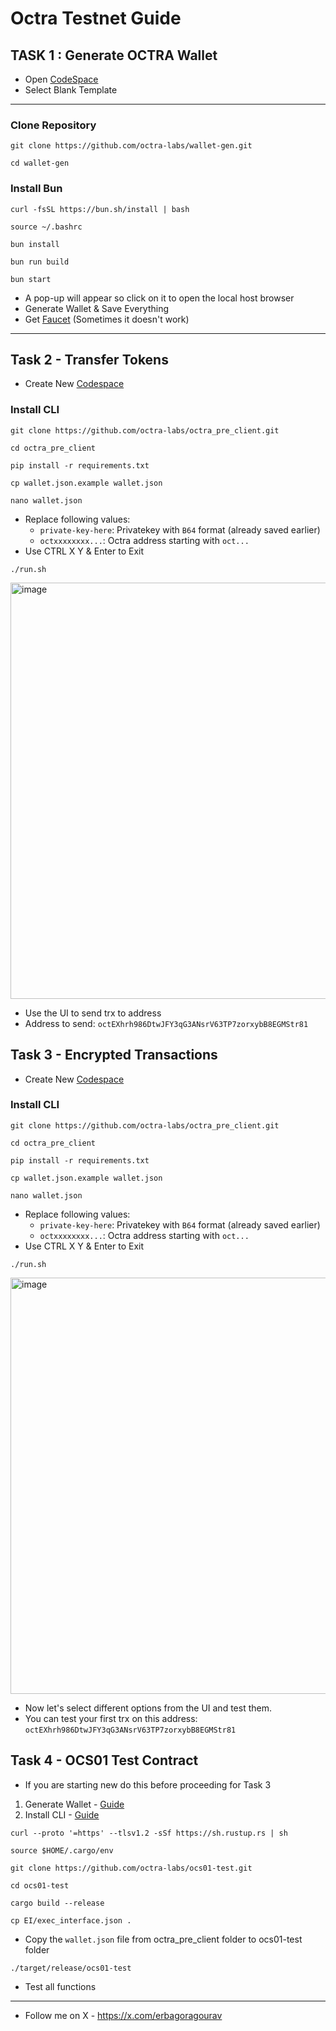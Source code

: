 # Octra Testnet Guide

## TASK 1 : Generate OCTRA Wallet
- Open [CodeSpace](https://github.com/codespaces)
- Select Blank Template
---
### Clone Repository
```
git clone https://github.com/octra-labs/wallet-gen.git
```
```
cd wallet-gen
```
### Install Bun
```
curl -fsSL https://bun.sh/install | bash
```
```
source ~/.bashrc
```
```
bun install
```
```
bun run build
```
```
bun start
```
- A pop-up will appear so click on it to open the local host browser
- Generate Wallet & Save Everything
- Get [Faucet](https://faucet.octra.network) (Sometimes it doesn't work)

---
## Task 2 - Transfer Tokens
- Create New [Codespace](https://github.com/codespaces)

### Install CLI
```
git clone https://github.com/octra-labs/octra_pre_client.git
```
```
cd octra_pre_client
```
```
pip install -r requirements.txt
```
```
cp wallet.json.example wallet.json
```
```
nano wallet.json
```
* Replace following values:
  * `private-key-here`: Privatekey with `B64` format (already saved earlier)
  * `octxxxxxxxx...`: Octra address starting with `oct...`
* Use CTRL X Y & Enter to Exit

```
./run.sh
```
<img width="1095" height="666" alt="image" src="https://github.com/user-attachments/assets/192cdea6-9f51-4aba-ab44-863aad433247" />

- Use the UI to send trx to address
- Address to send: `octEXhrh986DtwJFY3qG3ANsrV63TP7zorxybB8EGMStr81`

## Task 3 - Encrypted Transactions
- Create New [Codespace](https://github.com/codespaces)

### Install CLI
```
git clone https://github.com/octra-labs/octra_pre_client.git
```
```
cd octra_pre_client
```
```
pip install -r requirements.txt
```
```
cp wallet.json.example wallet.json
```
```
nano wallet.json
```
* Replace following values:
  * `private-key-here`: Privatekey with `B64` format (already saved earlier)
  * `octxxxxxxxx...`: Octra address starting with `oct...`
* Use CTRL X Y & Enter to Exit

```
./run.sh
```
<img width="1095" height="666" alt="image" src="https://github.com/user-attachments/assets/192cdea6-9f51-4aba-ab44-863aad433247" />

- Now let's select different options from the UI and test them.
- You can test your first trx on this address: `octEXhrh986DtwJFY3qG3ANsrV63TP7zorxybB8EGMStr81`

## Task 4 - OCS01 Test Contract
- If you are starting new do this before proceeding for Task 3
1. Generate Wallet - [Guide](https://github.com/colonyairdrops/Octra#generate-octra-wallet)
2. Install CLI - [Guide](https://github.com/colonyairdrops/Octra#install-cli)

```
curl --proto '=https' --tlsv1.2 -sSf https://sh.rustup.rs | sh
```
```
source $HOME/.cargo/env
```
```
git clone https://github.com/octra-labs/ocs01-test.git
```
```
cd ocs01-test
```
```
cargo build --release
```
```
cp EI/exec_interface.json .
```
- Copy the `wallet.json` file from octra_pre_client folder to ocs01-test folder
```
./target/release/ocs01-test
```
* Test all functions


---
- Follow me on X - https://x.com/erbagoragourav
